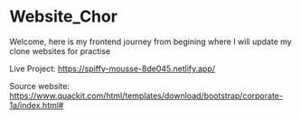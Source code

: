 # Website_Chor
Welcome, here is my frontend journey from begining where I will update my clone websites for practise

Live Project: https://spiffy-mousse-8de045.netlify.app/

Source website: https://www.quackit.com/html/templates/download/bootstrap/corporate-1a/index.html#
